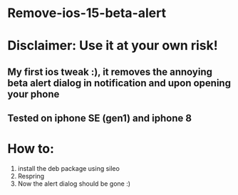 # Remove-ios-15-beta-alert
# Disclaimer: Use it at your own risk!

## My first ios tweak :), it removes the annoying beta alert dialog in notification and upon opening your phone
## Tested on iphone SE (gen1) and iphone 8 

# How to:
1) install the deb package using sileo
2) Respring
3) Now the alert dialog should be gone :)
